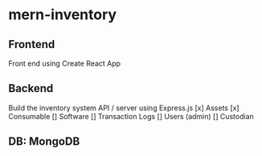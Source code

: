 # mern-inventory

## Frontend
Front end using Create React App

## Backend
Build the inventory system API / server using Express.js
[x] Assets
[x] Consumable
[] Software
[] Transaction Logs
[] Users (admin)
[] Custodian

## DB: MongoDB 